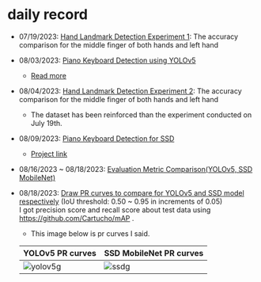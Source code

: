 # daily record
- 07/19/2023: <a href="https://github.com/dalabdgw/Experimental_Result/blob/main/Hand%20Landmark%20Detection/YeongminKo/2023_07_19_Hand-Landmark-Detection-Experiments.pdf">Hand Landmark Detection Experiment 1</a>: The accuracy comparison for the middle finger of both hands and left hand
- 08/03/2023: <a href="https://github.com/dalabdgw/Experimental_Results/tree/main/Hand%20Landmark%20Detection/YeongminKo/YOLOV5-keyboard-detection/C3Pap_openpose">Piano Keyboard Detection using YOLOv5</a>
  - <a href="https://github.com/dalabdgw/Experimental_Results/blob/main/Hand%20Landmark%20Detection/YeongminKo/Piano-Keyboard-Detection(0803).pdf">Read more</a>
- 08/04/2023: <a href="https://github.com/dalabdgw/Experimental_Results/blob/main/Hand%20Landmark%20Detection/YeongminKo/2023_08_04_Hand-Landmark-Detection.pdf">Hand Landmark Detection Experiment 2</a>: The accuracy comparison for the middle finger of both hands and left hand
  - The dataset has been reinforced than the experiment conducted on July 19th.
- 08/09/2023: <a href="https://github.com/dalabdgw/Experimental_Results/blob/main/Hand%20Landmark%20Detection/YeongminKo/Hand-Landmark-Detection%20-%20SSD(0809).pdf">Piano Keyboard Detection for SSD</a>
  - <a href="https://github.com/dalabdgw/Experimental_Results/blob/main/Hand%20Landmark%20Detection/YeongminKo/SSDMobileNet-keyboard-detection/Keyboard_Object_Detection_Model_for_SSD_in_GoogleColab.ipynb">Project link</a>
- 08/16/2023 ~ 08/18/2023: <a href="https://github.com/dalabdgw/Experimental_Results/blob/main/Hand%20Landmark%20Detection/YeongminKo/comparison_result_2023-08-16/Piano-Keyboard-Detection_YOLOv5_SSD_Comparison.pdf">Evaluation Metric Comparison(YOLOv5, SSD MobileNet)</a>
- 08/18/2023: <a href="https://github.com/dalabdgw/Experimental_Results/tree/main/Hand%20Landmark%20Detection/YeongminKo/Draw%20PR%20Curves/Draw%20PR%20curves(SSD%2C%20YOLOv5).ipynb">Draw PR curves to compare for YOLOv5 and SSD model respectively</a> (IoU threshold: 0.50 ~ 0.95 in increments of 0.05)<br>I got precision score and recall score about test data using https://github.com/Cartucho/mAP .
  
  - This image below is pr curves I said.
  
  |YOLOv5 PR curves|SSD MobileNet PR curves|
  |---|---|
  |![yolov5g](https://github.com/dalabdgw/Experimental_Results/assets/135303032/8786162e-52ce-47a8-b5bf-912801c2565a)|![ssdg](https://github.com/dalabdgw/Experimental_Results/assets/135303032/b23380c6-1a11-4fde-a76a-7c9bd9da3d44)|
  
